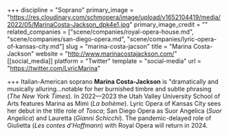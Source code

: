+++
discipline = "Soprano"
primary_image = "https://res.cloudinary.com/schmopera/image/upload/v1652104419/media/2022/05/MarinaCosta-Jackson_dpk4e1.jpg"
primary_image_credit = ""
related_companies = ["scene/companies/royal-opera-house.md", "scene/companies/san-diego-opera.md", "scene/companies/lyric-opera-of-kansas-city.md"]
slug = "marina-costa-jacson"
title = "Marina Costa-Jackson"
website = "http://www.marinacostajackson.com/"
[[social_media]]
platform = "Twitter"
template = "social-media"
url = "https://twitter.com/LyricMarina"

+++
Italian-American soprano **Marina Costa-Jackson** is "dramatically and musically alluring…notable for her burnished timbre and subtle phrasing (_The New York Times_). In 2022—2023 the Utah Valley University School of Arts features Marina as Mimì (_La bohème_). Lyric Opera of Kansas City sees her debut in the title role of _Tosca_; San Diego Opera as Suor Angelica (_Suor Angelica_) and Lauretta (_Gianni Schicchi_). The pandemic-delayed role of Giulietta (_Les contes d'Hoffmann_) with Royal Opera will return in 2024.